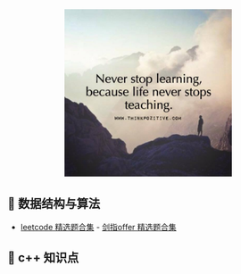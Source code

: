 <div align="center">
    <img src="https://github.com/lulia0228/cpp_algorithm/blob/master/fengmian.jpg" width="300px">
</div>

## :cherries: 数据结构与算法
- [leetcode 精选题合集](./leetcode_content.md)            - [剑指offer 精选题合集](./剑指offer_content.md)

## :apple: c++ 知识点
